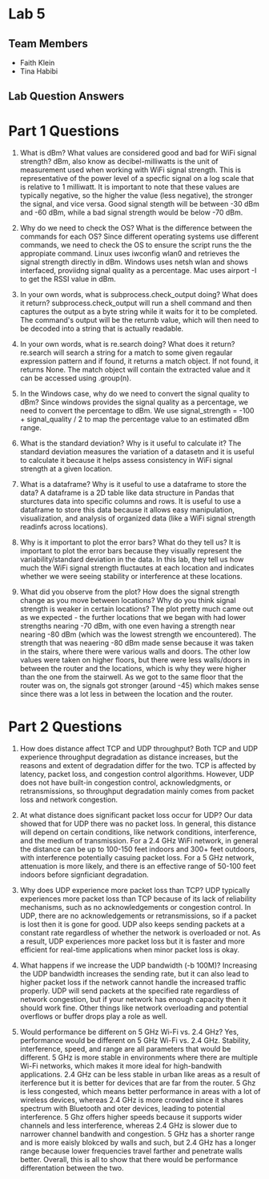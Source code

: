 # Lab 5

## Team Members
- Faith Klein
- Tina Habibi

## Lab Question Answers

# Part 1 Questions

1) What is dBm? What values are considered good and bad for WiFi signal strength?
    dBm, also know as decibel-milliwatts is the unit of measurement used when working with WiFi signal strength. This is representative of the power level of a specfic signal on a log scale that is relative to 1 milliwatt. It is important to note that these values are typically negative, so the higher the value (less negative), the stronger the signal, and vice versa. Good signal stength will be between -30 dBm and -60 dBm, while a bad signal strength would be below -70 dBm. 

2) Why do we need to check the OS? What is the difference between the commands for each OS?
    Since different operating systems use different commands, we need to check the OS to ensure the script runs the the appropiate command. Linux uses iwconfig wlan0 and retrieves the signal strength directly in dBm. Windows uses netsh wlan and shows interfaced, proviidng signal quality as a percentage. Mac uses airport -I to get the RSSI value in dBm.  

3) In your own words, what is subprocess.check_output doing? What does it return?
    subprocess.check_output will run a shell command and then captures the output as a byte string while it waits for it to be completed. The command's output will be the returnb value, which will then need to be decoded into a string that is actually readable. 

4) In your own words, what is re.search doing? What does it return?
    re.search will search a string for a match to some given regaular expression pattern and if found, it returns a match object. If not found, it returns None. The match object will contain the extracted value and it can be accessed using .group(n). 

5) In the Windows case, why do we need to convert the signal quality to dBm?
    Since windows provides the signal quality as a percentage, we need to convert the percentage to dBm. We use signal_strength = -100 + signal_quality / 2 to map the percentage value to an estimated dBm range. 

6) What is the standard deviation? Why is it useful to calculate it?
    The standard deviation measures the variation of a datasetn and it is useful to calculate it because it helps assess consistency in WiFi signal strength at a given location. 

7) What is a dataframe? Why is it useful to use a dataframe to store the data?
    A dataframe is a 2D table like data structure in Pandas that sturctures data into specific columns and rows. It is useful to use a dataframe to store this data because it allows easy manipulation, visualization, and analysis of organized data (like a WiFi signal strength readinfs across locations). 

8) Why is it important to plot the error bars? What do they tell us?
    It is important to plot the error bars because they visually represent the variability/standard deviation in the data. In this lab, they tell us how much the WiFi signal strength fluctautes at each location and indicates whether we were seeing stability or interference at these locations. 

9) What did you observe from the plot? How does the signal strength change as you move between locations? Why do you think signal strength is weaker in certain locations?
    The plot pretty much came out as we expected - the further locations that we began with had lower strengths nearing -70 dBm, with one even having a strength near nearing -80 dBm (which was the lowest strength we encountered). The strength that was neaering -80 dBm made sense because it was taken in the stairs, where there were various walls and doors. The other low values were taken on higher floors, but there were less walls/doors in between the router and the locations, which is why they were higher than the one from the stairwell. As we got to the same floor that the router was on, the signals got stronger (around -45) which makes sense since there was a lot less in between the location and the router. 

# Part 2 Questions

1) How does distance affect TCP and UDP throughput?
    Both TCP and UDP experience throughput degradation as distance increases, but the reasons and extent of degradation differ for the two. TCP is affected by latency, packet loss, and congestion control algorithms. However, UDP does not have built-in congestion control, acknowledgments, or retransmissions, so throughput degradation mainly comes from packet loss and network congestion.

2) At what distance does significant packet loss occur for UDP?
    Our data showed that for UDP there was no packet loss. In general, this distance will depend on certain conditions, like network conditions, interference, and the medium of transmission. For a 2.4 GHz WiFi network, in general the distance can be up to 100-150 feet indoors and 300+ feet outdoors, with interference potentially casuing packet loss. For a 5 GHz network, attenuation is more likely, and there is an effective range of 50-100 feet indoors before signficiant degradation. 

3) Why does UDP experience more packet loss than TCP?
    UDP typically experiences more packet loss than TCP because of its lack of reliability mechanisms, such as no acknowledgements or congestion control. In UDP, there are no acknowledgements or retransmissions, so if a packet is lost then it is gone for good. UDP also keeps sending packets at a constant rate regardless of whether the network is overloaded or not. As a result, UDP experiences more packet loss but it is faster and more efficient for real-time applications when minor packet loss is okay.

4) What happens if we increase the UDP bandwidth (-b 100M)?
    Increasing the UDP bandwidth increases the sending rate, but it can also lead to higher packet loss if the network cannot handle the increased traffic properly. UDP will send packets at the specified rate regardless of network congestion, but if your network has enough capacity then it should work fine. Other things like network overloading and potential overflows or buffer drops play a role as well. 

5) Would performance be different on 5 GHz Wi-Fi vs. 2.4 GHz?
    Yes, performance would be different on 5 GHz Wi-Fi vs. 2.4 GHz. Stability, interference, speed, and range are all parameters that would be different. 5 GHz is more stable in environments where there are multiple Wi-Fi networks, which makes it more ideal for high-bandwith applications. 2.4 GHz can be less stable in urban like areas as a result of iterference but it is better for devices that are far from the router. 5 Ghz is less congested, which means better performance in areas with a lot of wireless devices, whereas 2.4 GHz is more crowded since it shares spectrum with Bluetooth and oter devices, leading to potential interference. 5 Ghz offers higher speeds because it supports wider channels and less interference, whereas 2.4 GHz is slower due to narrower channel bandwith and congestion. 5 GHz has a shorter range and is more eaisly blokced by walls and such, but 2.4 GHz has a longer range because lower frequencies travel farther and penetrate walls better. Overall, this is all to show that there would be performance differentation between the two. 